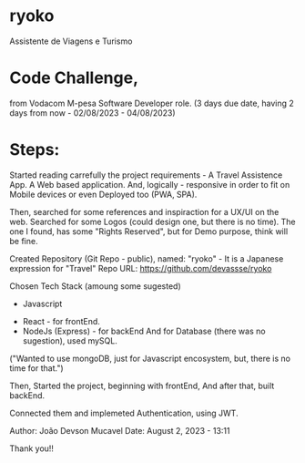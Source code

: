 # ryoko
Assistente de Viagens e Turismo


# Code Challenge,
from Vodacom M-pesa Software Developer role.
(3 days due date, having 2 days from now - 02/08/2023 - 04/08/2023)

# Steps:
Started reading carrefully the project requirements - A Travel Assistence App.
A Web based application. And, logically - responsive in order to fit on Mobile devices or even Deployed too (PWA, SPA).

Then, searched for some references and inspiraction for a UX/UI on the web.
Searched for some Logos (could design one, but there is no time).
The one I found, has some "Rights Reserved", but for Demo purpose, think will be fine.

Created Repository (Git Repo - public), named: "ryoko" - It is a Japanese expression for "Travel"
Repo URL: https://github.com/devassse/ryoko

Chosen Tech Stack (amoung some sugested)
- Javascript
 * React - for frontEnd.
 * NodeJs (Express) - for backEnd
And for Database (there was no sugestion), used mySQL.

("Wanted to use mongoDB, just for Javascript encosystem, but, there is no time for that.")

Then, 
Started the project, beginning with frontEnd,
And after that, built backEnd.

Connected them and implemeted Authentication, using JWT.



Author: João Devson Mucavel
Date: August 2, 2023 - 13:11

Thank you!!